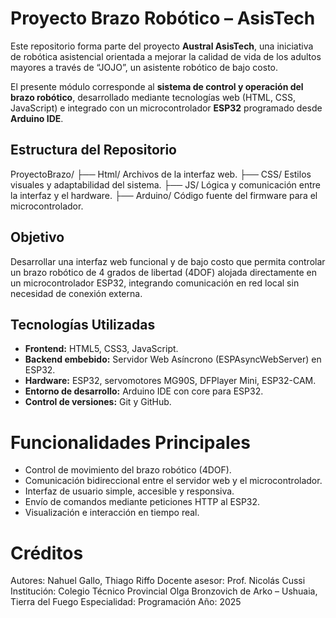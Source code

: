 # Proyecto Brazo Robótico – AsisTech

Este repositorio forma parte del proyecto **Austral AsisTech**, una iniciativa de robótica asistencial orientada a mejorar la calidad de vida de los adultos mayores a través de “JOJO”, un asistente robótico de bajo costo.  

El presente módulo corresponde al **sistema de control y operación del brazo robótico**, desarrollado mediante tecnologías web (HTML, CSS, JavaScript) e integrado con un microcontrolador **ESP32** programado desde **Arduino IDE**.

## Estructura del Repositorio

ProyectoBrazo/
├── Html/ Archivos de la interfaz web.
├── CSS/ Estilos visuales y adaptabilidad del sistema.
├── JS/ Lógica y comunicación entre la interfaz y el hardware.
├── Arduino/ Código fuente del firmware para el microcontrolador.

## Objetivo

Desarrollar una interfaz web funcional y de bajo costo que permita controlar un brazo robótico de 4 grados de libertad (4DOF) alojada directamente en un microcontrolador ESP32, integrando comunicación en red local sin necesidad de conexión externa.

## Tecnologías Utilizadas

- **Frontend:** HTML5, CSS3, JavaScript.
- **Backend embebido:** Servidor Web Asíncrono (ESPAsyncWebServer) en ESP32.
- **Hardware:** ESP32, servomotores MG90S, DFPlayer Mini, ESP32-CAM.
- **Entorno de desarrollo:** Arduino IDE con core para ESP32.
- **Control de versiones:** Git y GitHub.


# Funcionalidades Principales

- Control de movimiento del brazo robótico (4DOF).
- Comunicación bidireccional entre el servidor web y el microcontrolador.
- Interfaz de usuario simple, accesible y responsiva.
- Envío de comandos mediante peticiones HTTP al ESP32.
- Visualización e interacción en tiempo real.

# Créditos
Autores: Nahuel Gallo, Thiago Riffo
Docente asesor: Prof. Nicolás Cussi
Institución: Colegio Técnico Provincial Olga Bronzovich de Arko – Ushuaia, Tierra del Fuego
Especialidad: Programación
Año: 2025
